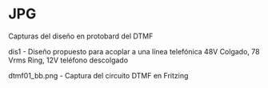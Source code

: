# JPG

Capturas del diseño en protobard del DTMF

dis1 - Diseño propuesto para acoplar a una línea telefónica 48V Colgado, 78 Vrms Ring, 12V teléfono descolgado

dtmf01_bb.png - Captura del circuito DTMF en Fritzing
